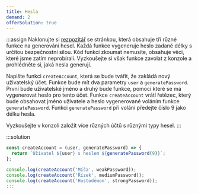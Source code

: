 ```yaml
---
title: Hesla
demand: 2
offerSolution: true
---
```


:::assign
Naklonujte si [rezpozitář](https://github.com/Czechitas-podklady-WEB/hesla-zadani) se stránkou, která obsahuje tři různé funkce na generování hesel. Každá funkce vygeneruje heslo zadané délky s určitou bezpečnostní silou. Kód funkcí zkoumat nemusíte, obsahuje věci, které jsme zatím neprobírali. Vyzkoušejte si však funkce zavolat z konzole a prohlédněte si, jaká hesla generují.

Napište funkci `createAccount`, která se bude tvářit, že zakládá nový uživatelský účet. Funkce bude mít dva parametry `user` a `generatePassword`. První bude uživatelské jméno a druhý bude funkce, pomocí které se má vygenerovat heslo pro tento účet. Funkce `createAccount` vrátí řetězec, který bude obsahovat jméno uživatele a heslo vygenerované voláním funkce `generatePassword`. Funkci `generatePassword` při volání předejte číslo 9 jako délku hesla. 

Vyzkoušejte v konzoli založit více různých účtů s různými typy hesel.
:::

:::solution

```js
const createAccount = (user, generatePassword) => {
  return `Uživatel ${user} s heslem ${generatePassword(9)}`;
};

console.log(createAccount('Míša', weakPassword));
console.log(createAccount('Řízek', mediumPassword));
console.log(createAccount('Hustodémon', strongPassword));
:::

